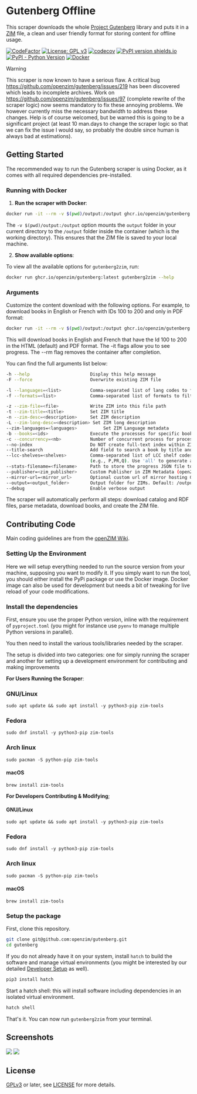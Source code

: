 # Gutenberg Offline
This scraper downloads the whole [Project
Gutenberg](https://www.gutenberg.org) library and puts it in a
[ZIM](https://openzim.org) file, a clean and user friendly format for
storing content for offline usage.

[![CodeFactor](https://www.codefactor.io/repository/github/openzim/gutenberg/badge)](https://www.codefactor.io/repository/github/openzim/gutenberg)
[![License: GPL v3](https://img.shields.io/badge/License-GPLv3-blue.svg)](https://www.gnu.org/licenses/gpl-3.0)
[![codecov](https://codecov.io/gh/openzim/gutenberg/branch/main/graph/badge.svg)](https://codecov.io/gh/openzim/gutenberg)
[![PyPI version shields.io](https://img.shields.io/pypi/v/gutenberg2zim.svg)](https://pypi.org/project/gutenberg2zim/)
[![PyPI - Python Version](https://img.shields.io/pypi/pyversions/gutenberg2zim.svg)](https://pypi.org/project/gutenberg2zim/)
[![Docker](https://ghcr-badge.egpl.dev/openzim/gutenberg/latest_tag?label=docker)](https://ghcr.io/openzim/gutenberg)

> [!WARNING]
> This scraper is now known to have a serious flaw. A critical bug https://github.com/openzim/gutenberg/issues/219 has been discovered which leads to incomplete archives. Work on https://github.com/openzim/gutenberg/issues/97 (complete rewrite of the scraper logic) now seems mandatory to fix these annoying problems. We however currently miss the necessary bandwidth to address these changes. Help is of course welcomed, but be warned this is going to be a significant project (at least 10 man.days to change the scraper logic so that we can fix the issue I would say, so probably the double since human is always bad at estimations).

## Getting Started

The recommended way to run the Gutenberg scraper is using Docker, as it comes with all required dependencies pre-installed.

### Running with Docker

1. **Run the scraper with Docker**:

```bash
docker run -it --rm -v $(pwd)/output:/output ghcr.io/openzim/gutenberg:latest gutenberg2zim
```

The `-v $(pwd)/output:/output` option mounts the `output` folder in your current directory to the `/output` folder inside the container (which is the working directory). This ensures that the ZIM file is saved to your local machine.

2. **Show available options**:

To view all the available options for `gutenberg2zim`, run:

```bash
docker run ghcr.io/openzim/gutenberg:latest gutenberg2zim --help
```


### Arguments

Customize the content download with the following options. For example, to download books in English or French with IDs 100 to 200 and only in PDF format:

```bash
docker run -it --rm -v $(pwd)/output:/output ghcr.io/openzim/gutenberg:latest gutenberg2zim -l en,fr -f pdf --books 100-200 --lcc-shelves all --title-search
```

This will download books in English and French that have the Id 100 to
200 in the HTML (default) and PDF format.
The -it flags allow you to see progress.
The --rm flag removes the container after completion.

You can find the full arguments list below:

```bash
-h --help                       Display this help message
-F --force                      Overwrite existing ZIM file

-l --languages=<list>           Comma-separated list of lang codes to filter export to (preferably ISO 639-1, else ISO 639-3)
-f --formats=<list>             Comma-separated list of formats to filter export to (epub, html, pdf, all)

-z --zim-file=<file>            Write ZIM into this file path
-t --zim-title=<title>          Set ZIM title
-n --zim-desc=<description>     Set ZIM description
-L --zim-long-desc=<description> Set ZIM long description
--zim-languages=<languages>          Set ZIM Language metadata
-b --books=<ids>                Execute the processes for specific books, separated by commas, or dashes for intervals
-c --concurrency=<nb>           Number of concurrent process for processing tasks
--no-index                      Do NOT create full-text index within ZIM file
--title-search                  Add field to search a book by title and directly jump to it
--lcc-shelves=<shelves>         Comma-separated list of LCC shelf codes to include
                                (e.g., P,PR,Q). Use 'all' to generate all shelves. If omitted, no shelf generated.
--stats-filename=<filename>     Path to store the progress JSON file to
--publisher=<zim_publisher>     Custom Publisher in ZIM Metadata (openZIM otherwise)
--mirror-url=<mirror_url>       Optional custom url of mirror hosting Gutenberg files
--output=<output_folder>        Output folder for ZIMs. Default: /output
--debug                         Enable verbose output
```

The scraper will automatically perform all steps: download catalog and RDF files, parse metadata, download books, and create the ZIM file.


## Contributing Code

Main coding guidelines are from the [openZIM Wiki](https://github.com/openzim/overview/wiki).

### Setting Up the Environment

Here we will setup everything needed to run the source version from your machine, supposing you want to modify it. If you simply want to run the tool, you should either install the PyPi package or use the Docker image. Docker image can also be used for development but needs a bit of tweaking for live reload of your code modifications.

### Install the dependencies

First, ensure you use the proper Python version, inline with the requirement of `pyproject.toml` (you might for instance use `pyenv` to manage multiple Python versions in parallel).

You then need to install the various tools/libraries needed by the scraper.


The setup is divided into two categories: one for simply running the scraper and another for setting up a development environment for contributing and making improvements

**For Users Running the Scraper**:

### GNU/Linux
```
sudo apt update && sudo apt install -y python3-pip zim-tools
```
### Fedora
```
sudo dnf install -y python3-pip zim-tools
```
### Arch linux
```
sudo pacman -S python-pip zim-tools
```
#### macOS
```
brew install zim-tools
```
**For Developers Contributing & Modifying**;

#### GNU/Linux

```
sudo apt update && sudo apt install -y python3-pip zim-tools
```
### Fedora
```
sudo dnf install -y python3-pip zim-tools
```
### Arch linux
```
sudo pacman -S python-pip zim-tools
```
#### macOS
```
brew install zim-tools
```


### Setup the package

First, clone this repository.

```bash
git clone git@github.com:openzim/gutenberg.git
cd gutenberg
```

If you do not already have it on your system, install `hatch` to build the software and manage virtual environments (you might be interested by our detailed [Developer Setup](https://github.com/openzim/_python-bootstrap/blob/main/docs/Developer-Setup.md) as well).

```bash
pip3 install hatch
```

Start a hatch shell: this will install software including dependencies in an isolated virtual environment.

```bash
hatch shell
```

That's it. You can now run `gutenberg2zim` from your terminal.


## Screenshots

![](https://raw.githubusercontent.com/openzim/gutenberg/main/pictures/screenshot_1.png)
![](https://raw.githubusercontent.com/openzim/gutenberg/main/pictures/screenshot_2.png)

## License

[GPLv3](https://www.gnu.org/licenses/gpl-3.0) or later, see
[LICENSE](LICENSE) for more details.
